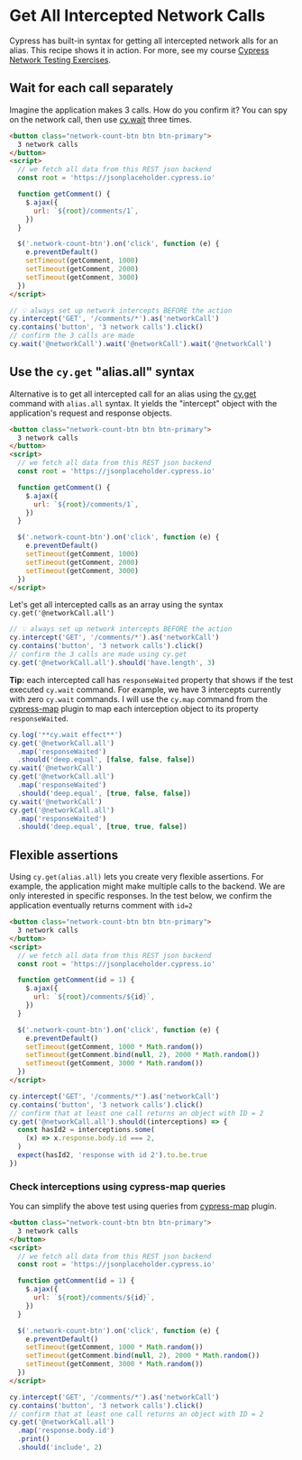 # Get All Intercepted Network Calls

Cypress has built-in syntax for getting all intercepted network alls for an alias. This recipe shows it in action. For more, see my course [Cypress Network Testing Exercises](https://cypress.tips/courses/network-testing).

## Wait for each call separately

Imagine the application makes 3 calls. How do you confirm it? You can spy on the network call, then use [cy.wait](https://on.cypress.io/wait) three times.

<!-- fiddle Wait for each call -->

```html hide
<button class="network-count-btn btn btn-primary">
  3 network calls
</button>
<script>
  // we fetch all data from this REST json backend
  const root = 'https://jsonplaceholder.cypress.io'

  function getComment() {
    $.ajax({
      url: `${root}/comments/1`,
    })
  }

  $('.network-count-btn').on('click', function (e) {
    e.preventDefault()
    setTimeout(getComment, 1000)
    setTimeout(getComment, 2000)
    setTimeout(getComment, 3000)
  })
</script>
```

```js
// 💡 always set up network intercepts BEFORE the action
cy.intercept('GET', '/comments/*').as('networkCall')
cy.contains('button', '3 network calls').click()
// confirm the 3 calls are made
cy.wait('@networkCall').wait('@networkCall').wait('@networkCall')
```

<!-- fiddle-end -->

## Use the `cy.get` "alias.all" syntax

Alternative is to get all intercepted call for an alias using the [cy.get](https://on.cypress.io/get) command with `alias.all` syntax. It yields the "intercept" object with the application's request and response objects.

<!-- fiddle Get all intercepts -->

```html hide
<button class="network-count-btn btn btn-primary">
  3 network calls
</button>
<script>
  // we fetch all data from this REST json backend
  const root = 'https://jsonplaceholder.cypress.io'

  function getComment() {
    $.ajax({
      url: `${root}/comments/1`,
    })
  }

  $('.network-count-btn').on('click', function (e) {
    e.preventDefault()
    setTimeout(getComment, 1000)
    setTimeout(getComment, 2000)
    setTimeout(getComment, 3000)
  })
</script>
```

Let's get all intercepted calls as an array using the syntax `cy.get('@networkCall.all')`

```js
// 💡 always set up network intercepts BEFORE the action
cy.intercept('GET', '/comments/*').as('networkCall')
cy.contains('button', '3 network calls').click()
// confirm the 3 calls are made using cy.get
cy.get('@networkCall.all').should('have.length', 3)
```

**Tip:** each intercepted call has `responseWaited` property that shows if the test executed `cy.wait` command. For example, we have 3 intercepts currently with zero `cy.wait` commands. I will use the `cy.map` command from the [cypress-map](https://github.com/bahmutov/cypress-map) plugin to map each interception object to its property `responseWaited`.

```js
cy.log('**cy.wait effect**')
cy.get('@networkCall.all')
  .map('responseWaited')
  .should('deep.equal', [false, false, false])
cy.wait('@networkCall')
cy.get('@networkCall.all')
  .map('responseWaited')
  .should('deep.equal', [true, false, false])
cy.wait('@networkCall')
cy.get('@networkCall.all')
  .map('responseWaited')
  .should('deep.equal', [true, true, false])
```

<!-- fiddle-end -->

## Flexible assertions

Using `cy.get(alias.all)` lets you create very flexible assertions. For example, the application might make multiple calls to the backend. We are only interested in specific responses. In the test below, we confirm the application eventually returns comment with `id=2`

<!-- fiddle Flexible assertions -->

```html hide
<button class="network-count-btn btn btn-primary">
  3 network calls
</button>
<script>
  // we fetch all data from this REST json backend
  const root = 'https://jsonplaceholder.cypress.io'

  function getComment(id = 1) {
    $.ajax({
      url: `${root}/comments/${id}`,
    })
  }

  $('.network-count-btn').on('click', function (e) {
    e.preventDefault()
    setTimeout(getComment, 1000 * Math.random())
    setTimeout(getComment.bind(null, 2), 2000 * Math.random())
    setTimeout(getComment, 3000 * Math.random())
  })
</script>
```

```js
cy.intercept('GET', '/comments/*').as('networkCall')
cy.contains('button', '3 network calls').click()
// confirm that at least one call returns an object with ID = 2
cy.get('@networkCall.all').should((interceptions) => {
  const hasId2 = interceptions.some(
    (x) => x.response.body.id === 2,
  )
  expect(hasId2, 'response with id 2').to.be.true
})
```

<!-- fiddle-end -->

### Check interceptions using cypress-map queries

You can simplify the above test using queries from [cypress-map](https://github.com/bahmutov/cypress-map) plugin.

<!-- fiddle Check all interceptions -->

```html hide
<button class="network-count-btn btn btn-primary">
  3 network calls
</button>
<script>
  // we fetch all data from this REST json backend
  const root = 'https://jsonplaceholder.cypress.io'

  function getComment(id = 1) {
    $.ajax({
      url: `${root}/comments/${id}`,
    })
  }

  $('.network-count-btn').on('click', function (e) {
    e.preventDefault()
    setTimeout(getComment, 1000 * Math.random())
    setTimeout(getComment.bind(null, 2), 2000 * Math.random())
    setTimeout(getComment, 3000 * Math.random())
  })
</script>
```

```js
cy.intercept('GET', '/comments/*').as('networkCall')
cy.contains('button', '3 network calls').click()
// confirm that at least one call returns an object with ID = 2
cy.get('@networkCall.all')
  .map('response.body.id')
  .print()
  .should('include', 2)
```

<!-- fiddle-end -->

